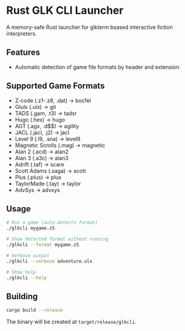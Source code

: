 # Rust GLK CLI Launcher

A memory-safe Rust launcher for glkterm bsased interactive fiction interpreters.

## Features

- Automatic detection of game file formats by header and extension

## Supported Game Formats

- Z-code (.z1-.z8, .dat) → bocfel
- Glulx (.ulx) → git  
- TADS (.gam, .t3) → tadsr
- Hugo (.hex) → hugo
- AGT (.agx, .d$$) → agility
- JACL (.jacl, .j2) → jacl
- Level 9 (.l9, .sna) → level9
- Magnetic Scrolls (.mag) → magnetic
- Alan 2 (.acd) → alan2
- Alan 3 (.a3c) → alan3
- Adrift (.taf) → scare
- Scott Adams (.saga) → scott
- Plus (.plus) → plus
- TaylorMade (.tay) → taylor
- AdvSys → advsys

## Usage

```bash
# Run a game (auto-detects format)
./glkcli mygame.z5

# Show detected format without running
./glkcli --format mygame.z5

# Verbose output
./glkcli --verbose adventure.ulx

# Show help
./glkcli --help
```

## Building

```bash
cargo build --release
```

The binary will be created at `target/release/glkcli`.

